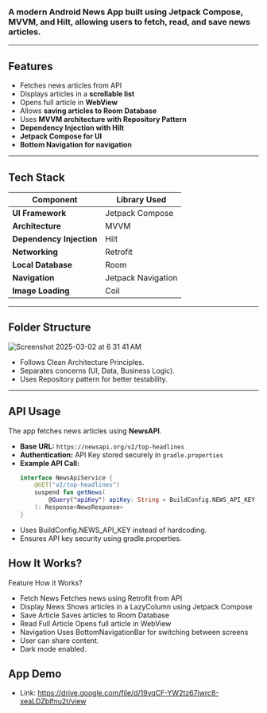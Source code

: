 ### A modern **Android News App** built using **Jetpack Compose, MVVM, and Hilt**, allowing users to fetch, read, and save news articles.

---

## Features
* Fetches news articles from API  
* Displays articles in a **scrollable list**  
* Opens full article in **WebView**  
* Allows **saving articles to Room Database**  
* Uses **MVVM architecture with Repository Pattern**  
* **Dependency Injection with Hilt**  
* **Jetpack Compose for UI**  
* **Bottom Navigation for navigation**  

---

## Tech Stack
| Component            | Library Used |
|----------------------|-------------|
| **UI Framework**    | Jetpack Compose  |
| **Architecture**    | MVVM  |
| **Dependency Injection** | Hilt  |
| **Networking**      | Retrofit  |
| **Local Database**  | Room  |
| **Navigation**      | Jetpack Navigation  |
| **Image Loading**   | Coil  |

---

## Folder Structure

![Screenshot 2025-03-02 at 6 31 41 AM](https://github.com/user-attachments/assets/6a89e5ef-1e22-4da5-a192-5cf2e58da031)


* Follows Clean Architecture Principles.  
* Separates concerns (UI, Data, Business Logic).  
* Uses Repository pattern for better testability. 

---

## API Usage
The app fetches news articles using **NewsAPI**.

- **Base URL:** `https://newsapi.org/v2/top-headlines`
- **Authentication:** API Key stored securely in `gradle.properties`
- **Example API Call:**
  ```kotlin
  interface NewsApiService {
      @GET("v2/top-headlines")
      suspend fun getNews(
          @Query("apiKey") apiKey: String = BuildConfig.NEWS_API_KEY
      ): Response<NewsResponse>
  }

* Uses BuildConfig.NEWS_API_KEY instead of hardcoding.
*  Ensures API key security using gradle.properties.

## How It Works?
Feature	How it Works?
* Fetch News	Fetches news using Retrofit from API
* Display News	Shows articles in a LazyColumn using Jetpack Compose
* Save Article	Saves articles to Room Database
* Read Full Article	Opens full article in WebView
* Navigation Uses BottomNavigationBar for switching between screens
* User can share content.
* Dark mode enabled.

## App Demo
* Link: https://drive.google.com/file/d/19vqCF-YW2tz67iwrc8-xeaLDZblfnu2t/view
